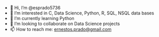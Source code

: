 - 👋 Hi, I’m @esprado5736
- 👀 I’m interested in C, Data Science, Python, R, SQL, NSQL data bases
- 🌱 I’m currently learning Python
- 💞️ I’m looking to collaborate on Data Science projects
- 📫 How to reach me: ernestos.prado@gmail.com

<!---
esprado5736/esprado5736 is a ✨ special ✨ repository because its `README.md` (this file) appears on your GitHub profile.
You can click the Preview link to take a look at your changes.
--->
